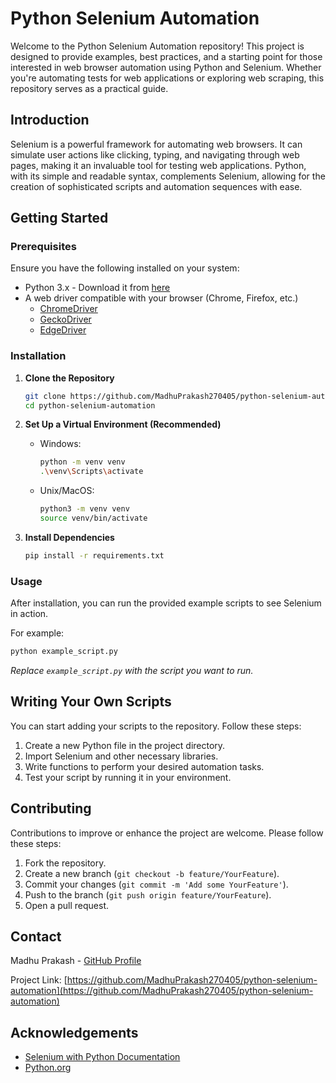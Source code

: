 # Python Selenium Automation

Welcome to the Python Selenium Automation repository! This project is designed to provide examples, best practices, and a starting point for those interested in web browser automation using Python and Selenium. Whether you're automating tests for web applications or exploring web scraping, this repository serves as a practical guide.

## Introduction

Selenium is a powerful framework for automating web browsers. It can simulate user actions like clicking, typing, and navigating through web pages, making it an invaluable tool for testing web applications. Python, with its simple and readable syntax, complements Selenium, allowing for the creation of sophisticated scripts and automation sequences with ease.

## Getting Started

### Prerequisites

Ensure you have the following installed on your system:

- Python 3.x - Download it from [here](https://www.python.org/downloads/)
- A web driver compatible with your browser (Chrome, Firefox, etc.)
  - [ChromeDriver](https://sites.google.com/a/chromium.org/chromedriver/)
  - [GeckoDriver](https://github.com/mozilla/geckodriver)
  - [EdgeDriver](https://developer.microsoft.com/en-us/microsoft-edge/tools/webdriver/)

### Installation

1. **Clone the Repository**
   ```bash
   git clone https://github.com/MadhuPrakash270405/python-selenium-automation.git
   cd python-selenium-automation
   ```

2. **Set Up a Virtual Environment (Recommended)**
   - Windows:
     ```bash
     python -m venv venv
     .\venv\Scripts\activate
     ```
   - Unix/MacOS:
     ```bash
     python3 -m venv venv
     source venv/bin/activate
     ```

3. **Install Dependencies**
   ```bash
   pip install -r requirements.txt
   ```

### Usage

After installation, you can run the provided example scripts to see Selenium in action.

For example:

```bash
python example_script.py
```

*Replace `example_script.py` with the script you want to run.*

## Writing Your Own Scripts

You can start adding your scripts to the repository. Follow these steps:

1. Create a new Python file in the project directory.
2. Import Selenium and other necessary libraries.
3. Write functions to perform your desired automation tasks.
4. Test your script by running it in your environment.

## Contributing

Contributions to improve or enhance the project are welcome. Please follow these steps:

1. Fork the repository.
2. Create a new branch (`git checkout -b feature/YourFeature`).
3. Commit your changes (`git commit -m 'Add some YourFeature'`).
4. Push to the branch (`git push origin feature/YourFeature`).
5. Open a pull request.

## Contact

Madhu Prakash - [GitHub Profile](https://github.com/MadhuPrakash270405)

Project Link: [https://github.com/MadhuPrakash270405/python-selenium-automation](https://github.com/MadhuPrakash270405/python-selenium-automation)

## Acknowledgements

- [Selenium with Python Documentation](https://selenium-python.readthedocs.io/)
- [Python.org](https://www.python.org/)


